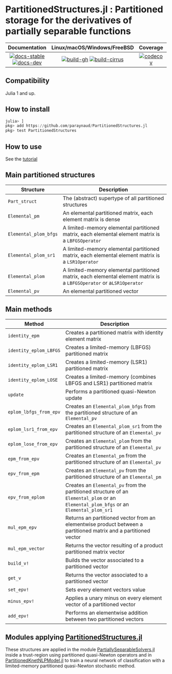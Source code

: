 # PartitionedStructures.jl : Partitioned storage for the derivatives of partially separable functions

| **Documentation** | **Linux/macOS/Windows/FreeBSD** | **Coverage** | **DOI** |
|:-----------------:|:-------------------------------:|:------------:|:-------:|
| [![docs-stable][docs-stable-img]][docs-stable-url] [![docs-dev][docs-dev-img]][docs-dev-url] | [![build-gh][build-gh-img]][build-gh-url] [![build-cirrus][build-cirrus-img]][build-cirrus-url] | [![codecov][codecov-img]][codecov-url] | [![doi][doi-img]][doi-url] |

[docs-stable-img]: https://img.shields.io/badge/docs-stable-blue.svg
[docs-stable-url]: https://paraynaud.github.io/PartitionedStructures.jl/stable
[docs-dev-img]: https://img.shields.io/badge/docs-dev-purple.svg
[docs-dev-url]: https://paraynaud.github.io/PartitionedStructures.jl/dev
[build-gh-img]: https://github.com/paraynaud/PartitionedStructures.jl/workflows/CI/badge.svg?branch=main
[build-gh-url]: https://github.com/paraynaud/PartitionedStructures.jl/actions
[build-cirrus-img]: https://img.shields.io/cirrus/github/paraynaud/PartitionedStructures.jl?logo=Cirrus%20CI
[build-cirrus-url]: https://cirrus-ci.com/github/paraynaud/PartitionedStructures.jl
[codecov-img]: https://codecov.io/gh/paraynaud/PartitionedStructures.jl/branch/main/graph/badge.svg
[codecov-url]: https://app.codecov.io/gh/paraynaud/PartitionedStructures.jl
[doi-img]: https://img.shields.io/badge/DOI-10.5281%2Fzenodo.822073-blue.svg
[doi-url]: https://doi.org/10.5281/zenodo.822073

## Compatibility
Julia 1 and up.

## How to install
```julia
julia> ]
pkg> add https://github.com/paraynaud/PartitionedStructures.jl
pkg> test PartitionedStructures
```

## How to use
See the [tutorial](https://paraynaud.github.io/PartitionedStructures.jl/dev/tutorial/)

## Main partitioned structures
Structure              | Description
-----------------------|------------
`Part_struct`          | The (abstract) supertype of all partitioned structures
`Elemental_pm`         | An elemental partitioned matrix, each element matrix is dense
`Elemental_plom_bfgs`  | A limited-memory elemental partitioned matrix, each elemental element matrix is a `LBFGSOperator`
`Elemental_plom_sr1`   | A limited-memory elemental partitioned matrix, each elemental element matrix is a `LSR1Operator`
`Elemental_plom`       | A limited-memory elemental partitioned matrix, each elemental element matrix is a `LBFGSOperator` or a`LSR1Operator`
`Elemental_pv`         | An elemental partitioned vector

## Main methods 
Method                 | Description
-----------------------|------------
`identity_epm`         | Creates a partitioned matrix with identity element matrix
`identity_eplom_LBFGS` | Creates a limited-memory (LBFGS) partitioned matrix
`identity_eplom_LSR1`  | Creates a limited-memory (LSR1) partitioned matrix
`identity_eplom_LOSE`  | Creates a limited-memory (combines LBFGS and LSR1) partitioned matrix
`update`               | Performs a partitioned quasi-Newton update
`eplom_lbfgs_from_epv` | Creates an `Elemental_plom_bfgs` from the partitioned structure of an `Elemental_pv`
`eplom_lsr1_from_epv`  | Creates an `Elemental_plom_sr1` from the partitioned structure of an `Elemental_pv`
`eplom_lose_from_epv`  | Creates an `Elemental_plom` from the partitioned structure of an `Elemental_pv`
`epm_from_epv`         | Creates an `Elemental_pm` from the partitioned structure of an `Elemental_pv`
`epv_from_epm`         | Creates an `Elemental_pv` from the partitioned structure of an `Elemental_pm`
`epv_from_eplom`       | Creates an `Elemental_pv` from the partitioned structure of an `Elemental_plom` or an `Elemental_plom_bfgs` or an `Elemental_plom_sr1`
`mul_epm_epv`          | Returns an partitioned vector from an elementwise product between a partitioned matrix and a partitioned vector 
`mul_epm_vector`       | Returns the vector resulting of a product partitioned matrix vector
`build_v!`             | Builds the vector associated to a partitioned vector
`get_v`                | Returns the vector associated to a partitioned vector
`set_epv!`             | Sets every element vectors value 
`minus_epv!`           | Applies a unary minus on every element vector of a partitioned vector
`add_epv!`             | Performs an elementwise addition between two partitioned vectors

## Modules applying [PartitionedStructures.jl](https://github.com/paraynaud/PartitionedStructures.jl)
These structures are applied in the module 
[PartiallySeparableSolvers.jl](https://github.com/paraynaud/PartiallySeparableSolvers.jl) inside a trust-region using partitioned quasi-Newton operators and in [PartitionedKnetNLPModel.jl](https://github.com/paraynaud/PartitionedKnetNLPModels.jl) to train a neural network of classification with a limited-memory partitioned quasi-Newton stochastic method.

